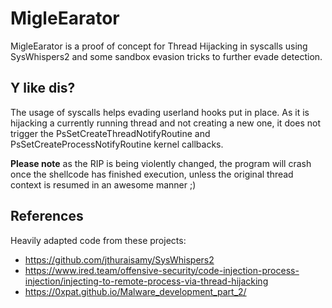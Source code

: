 # MigleEarator
 
 
 MigleEarator is a proof of concept for Thread Hijacking in syscalls using SysWhispers2 and some sandbox evasion tricks to further evade detection.
 
 
## Y like dis?
 The usage of syscalls helps evading userland hooks put in place.
 As it is hijacking a currently running thread and not creating a new one, it does not trigger the PsSetCreateThreadNotifyRoutine and PsSetCreateProcessNotifyRoutine kernel callbacks.
 
 **Please note** as the RIP is being violently changed, the program will crash once the shellcode has finished execution, unless the original thread context is resumed in an awesome manner ;)


## References
Heavily adapted code from these projects:
- https://github.com/jthuraisamy/SysWhispers2
- https://www.ired.team/offensive-security/code-injection-process-injection/injecting-to-remote-process-via-thread-hijacking
- https://0xpat.github.io/Malware_development_part_2/
